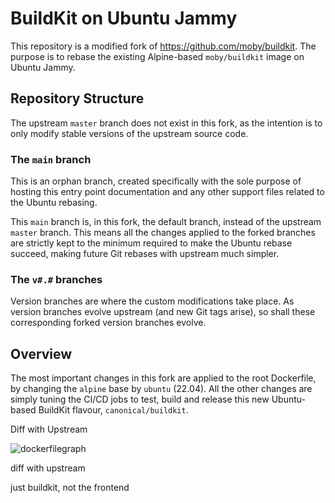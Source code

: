 # BuildKit on Ubuntu Jammy

This repository is a modified fork of <https://github.com/moby/buildkit>. The
purpose is to rebase the existing Alpine-based `moby/buildkit` image on Ubuntu
Jammy.

## Repository Structure

The upstream `master` branch does not exist in this fork, as the intention is to
only modify stable versions of the upstream source code.

### The `main` branch

This is an orphan branch, created specifically with the sole purpose
of hosting this entry point documentation and any other support files related
to the Ubuntu rebasing.

This `main` branch is, in this fork, the default branch, instead of the upstream
`master` branch. This means all the changes applied to the forked branches are
strictly kept to the minimum required to make the Ubuntu rebase succeed, making
future Git rebases with upstream much simpler.

### The `v#.#` branches

Version branches are where the custom modifications take place. As version
branches evolve upstream (and new Git tags arise), so shall these corresponding
forked version branches evolve.

## Overview

The most important changes in this fork are applied to the root Dockerfile, by
changing the `alpine` base by `ubuntu` (22.04). All the other changes are simply
tuning the CI/CD jobs to test, build and release this new Ubuntu-based BuildKit
flavour, `canonical/buildkit`.



Diff with Upstream



![dockerfilegraph](./Dockerfile.png)

diff with upstream

just buildkit, not the frontend

